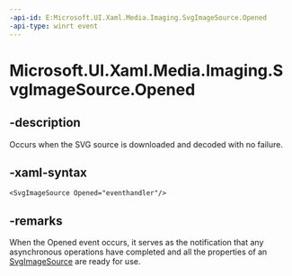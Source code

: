 ```yaml
---
-api-id: E:Microsoft.UI.Xaml.Media.Imaging.SvgImageSource.Opened
-api-type: winrt event
---
```


<!-- Event syntax.
public event TypedEventHandler Opened<SvgImageSource, SvgImageSourceOpenedEventArgs>
-->

# Microsoft.UI.Xaml.Media.Imaging.SvgImageSource.Opened

## -description
Occurs when the SVG source is downloaded and decoded with no failure.

## -xaml-syntax
```xaml
<SvgImageSource Opened="eventhandler"/>
```

## -remarks
When the Opened event occurs, it serves as the notification that any asynchronous operations have completed and all the properties of an [SvgImageSource](svgimagesource.md) are ready for use.


